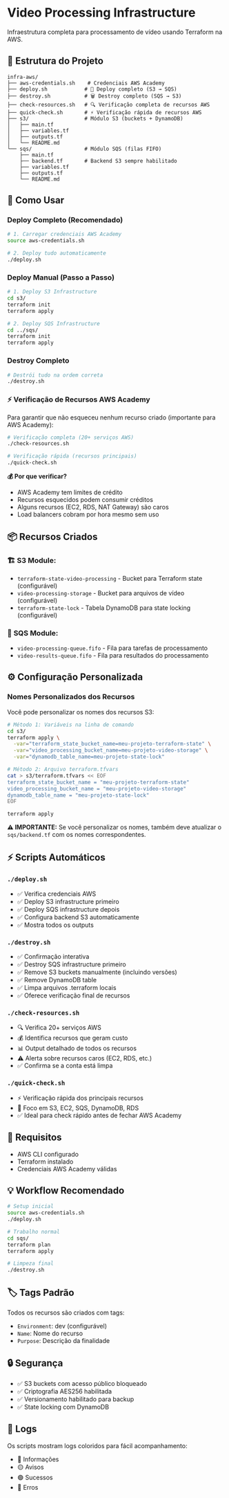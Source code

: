 # Video Processing Infrastructure

Infraestrutura completa para processamento de vídeo usando Terraform na AWS.

## 📁 Estrutura do Projeto

```
infra-aws/
├── aws-credentials.sh    # Credenciais AWS Academy
├── deploy.sh            # 🚀 Deploy completo (S3 → SQS)
├── destroy.sh           # 🗑️ Destroy completo (SQS → S3)
├── check-resources.sh   # 🔍 Verificação completa de recursos AWS
├── quick-check.sh       # ⚡ Verificação rápida de recursos AWS
├── s3/                  # Módulo S3 (buckets + DynamoDB)
│   ├── main.tf
│   ├── variables.tf
│   ├── outputs.tf
│   └── README.md
└── sqs/                 # Módulo SQS (filas FIFO)
    ├── main.tf
    ├── backend.tf       # Backend S3 sempre habilitado
    ├── variables.tf
    ├── outputs.tf
    └── README.md
```

## 🚀 Como Usar

### Deploy Completo (Recomendado)

```bash
# 1. Carregar credenciais AWS Academy
source aws-credentials.sh

# 2. Deploy tudo automaticamente
./deploy.sh
```

### Deploy Manual (Passo a Passo)

```bash
# 1. Deploy S3 Infrastructure
cd s3/
terraform init
terraform apply

# 2. Deploy SQS Infrastructure  
cd ../sqs/
terraform init
terraform apply
```

### Destroy Completo

```bash
# Destrói tudo na ordem correta
./destroy.sh
```

### ⚡ Verificação de Recursos AWS Academy

Para garantir que não esqueceu nenhum recurso criado (importante para AWS Academy):

```bash
# Verificação completa (20+ serviços AWS)
./check-resources.sh

# Verificação rápida (recursos principais)  
./quick-check.sh
```

**💰 Por que verificar?**
- AWS Academy tem limites de crédito
- Recursos esquecidos podem consumir créditos
- Alguns recursos (EC2, RDS, NAT Gateway) são caros
- Load balancers cobram por hora mesmo sem uso

## 📦 Recursos Criados

### 🏗️ **S3 Module:**
- `terraform-state-video-processing` - Bucket para Terraform state (configurável)
- `video-processing-storage` - Bucket para arquivos de vídeo (configurável)
- `terraform-state-lock` - Tabela DynamoDB para state locking (configurável)

### 🎯 **SQS Module:**
- `video-processing-queue.fifo` - Fila para tarefas de processamento
- `video-results-queue.fifo` - Fila para resultados do processamento

## ⚙️ Configuração Personalizada

### Nomes Personalizados dos Recursos

Você pode personalizar os nomes dos recursos S3:

```bash
# Método 1: Variáveis na linha de comando
cd s3/
terraform apply \
  -var="terraform_state_bucket_name=meu-projeto-terraform-state" \
  -var="video_processing_bucket_name=meu-projeto-video-storage" \
  -var="dynamodb_table_name=meu-projeto-state-lock"

# Método 2: Arquivo terraform.tfvars
cat > s3/terraform.tfvars << EOF
terraform_state_bucket_name = "meu-projeto-terraform-state"
video_processing_bucket_name = "meu-projeto-video-storage"
dynamodb_table_name = "meu-projeto-state-lock"
EOF

terraform apply
```

**⚠️ IMPORTANTE:** Se você personalizar os nomes, também deve atualizar o `sqs/backend.tf` com os nomes correspondentes.

## ⚡ Scripts Automáticos

### `./deploy.sh`
- ✅ Verifica credenciais AWS
- ✅ Deploy S3 infrastructure primeiro
- ✅ Deploy SQS infrastructure depois
- ✅ Configura backend S3 automaticamente
- ✅ Mostra todos os outputs

### `./destroy.sh`
- ✅ Confirmação interativa
- ✅ Destroy SQS infrastructure primeiro
- ✅ Remove S3 buckets manualmente (incluindo versões)
- ✅ Remove DynamoDB table
- ✅ Limpa arquivos .terraform locais
- ✅ Oferece verificação final de recursos

### `./check-resources.sh`
- 🔍 Verifica 20+ serviços AWS
- 💰 Identifica recursos que geram custo
- 📊 Output detalhado de todos os recursos
- ⚠️ Alerta sobre recursos caros (EC2, RDS, etc.)
- ✅ Confirma se a conta está limpa

### `./quick-check.sh`
- ⚡ Verificação rápida dos principais recursos
- 🎯 Foco em S3, EC2, SQS, DynamoDB, RDS
- ✅ Ideal para check rápido antes de fechar AWS Academy

## 🔧 Requisitos

- AWS CLI configurado
- Terraform instalado
- Credenciais AWS Academy válidas

## 💡 Workflow Recomendado

```bash
# Setup inicial
source aws-credentials.sh
./deploy.sh

# Trabalho normal
cd sqs/
terraform plan
terraform apply

# Limpeza final
./destroy.sh
```

## 🏷️ Tags Padrão

Todos os recursos são criados com tags:
- `Environment`: dev (configurável)
- `Name`: Nome do recurso
- `Purpose`: Descrição da finalidade

## 🔒 Segurança

- ✅ S3 buckets com acesso público bloqueado
- ✅ Criptografia AES256 habilitada
- ✅ Versionamento habilitado para backup
- ✅ State locking com DynamoDB

## 📝 Logs

Os scripts mostram logs coloridos para fácil acompanhamento:
- 🔵 Informações
- 🟡 Avisos
- 🟢 Sucessos
- 🔴 Erros
